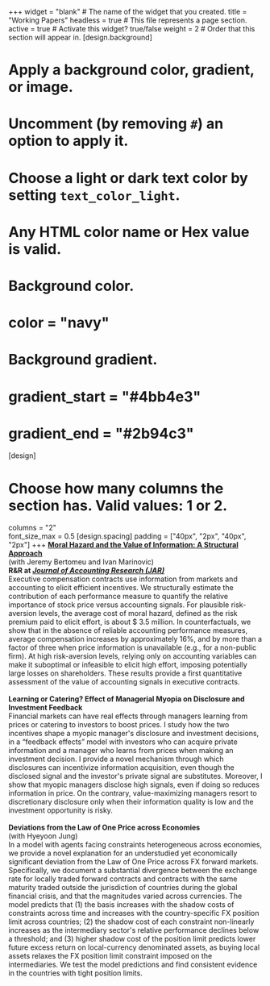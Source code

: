 +++
widget = "blank"  # The name of the widget that you created.
title = "Working Papers"
headless = true  # This file represents a page section.
active = true  # Activate this widget? true/false
weight = 2  # Order that this section will appear in.
[design.background]
  # Apply a background color, gradient, or image.
  #   Uncomment (by removing `#`) an option to apply it.
  #   Choose a light or dark text color by setting `text_color_light`.
  #   Any HTML color name or Hex value is valid.

  # Background color.
  # color = "navy"
  
  # Background gradient.
  # gradient_start = "#4bb4e3"
  # gradient_end = "#2b94c3"
[design]
  # Choose how many columns the section has. Valid values: 1 or 2.
  columns = "2"  
  font_size_max = 0.5
[design.spacing]
  padding = ["40px", "2px", "40px", "2px"]
+++
[**Moral Hazard and the Value of Information: A Structural Approach**](https://papers.ssrn.com/sol3/papers.cfm?abstract_id=4291189)  
(with Jeremy Bertomeu and Ivan Marinovic)  
**R&R at <i><u>Journal of Accounting Research (JAR)</u></i>**  
Executive compensation contracts use information from markets and accounting to elicit efficient incentives. We structurally estimate the contribution of each performance measure to quantify the relative importance of stock price versus accounting signals. For plausible risk-aversion levels, the average cost of moral hazard, defined as the risk premium paid to elicit effort, is about $ 3.5 million. In counterfactuals, we show that in the absence of reliable accounting performance measures, average compensation increases by approximately $16\%$, and by more than a factor of three when price information is unavailable (e.g., for a non-public firm). At high risk-aversion levels, relying only on accounting variables can make it suboptimal or infeasible to elicit high effort, imposing potentially large losses on shareholders. These results provide a first quantitative assessment of the value of accounting signals in executive contracts.
<br/>  
**Learning or Catering? Effect of Managerial Myopia on Disclosure and Investment Feedback**  
Financial markets can have real effects through managers learning from prices or catering to investors to boost prices. I study how the two incentives shape a myopic manager's disclosure and investment decisions, in a “feedback effects” model with investors who can acquire private information and a manager who learns from prices when making an investment decision. I provide a novel mechanism through which disclosures can incentivize information acquisition, even though the disclosed signal and the investor's private signal are substitutes. Moreover, I show that myopic managers disclose high signals, even if doing so reduces information in price. On the contrary, value-maximizing managers resort to discretionary disclosure only when their information quality is low and the investment opportunity is risky.
<br/>  
**Deviations from the Law of One Price across Economies**  
(with Hyeyoon Jung)  
In a model with agents facing constraints heterogeneous across economies, we provide a novel explanation for an understudied yet economically significant deviation from the Law of One Price across FX forward markets. Specifically, we document a substantial divergence between the exchange rate for locally traded forward contracts and contracts with the same maturity traded outside the jurisdiction of countries during the global financial crisis, and that the magnitudes varied across currencies. The model predicts that (1) the basis increases with the shadow costs of constraints across time and increases with the country-specific FX position limit across countries;  (2) the shadow cost of each constraint non-linearly increases as the intermediary sector's relative performance declines below a threshold; and (3) higher shadow cost of the position limit predicts lower future excess return on local-currency denominated assets, as buying local assets relaxes the FX position limit constraint imposed on the intermediaries. We test the model predictions and find consistent evidence in the countries with tight position limits.
<br/>  
